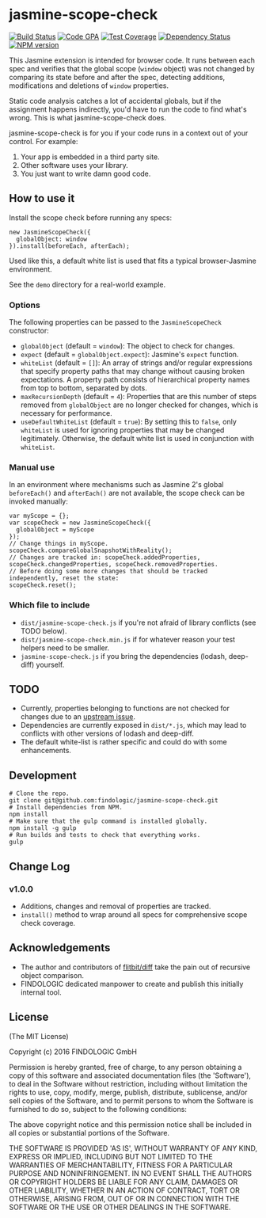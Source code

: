 # jasmine-scope-check

[![Build Status][build-image]][build-url]
[![Code GPA][gpa-image]][gpa-url]
[![Test Coverage][coverage-image]][coverage-url]
[![Dependency Status][depstat-image]][depstat-url]
[![NPM version][npm-image]][npm-url]

This Jasmine extension is intended for browser code.
It runs between each spec and verifies that the global scope (`window` object) was not changed by comparing its state
before and after the spec, detecting additions, modifications and deletions of `window` properties.

Static code analysis catches a lot of accidental globals, but if the assignment happens indirectly, you'd have to run
the code to find what's wrong. This is what jasmine-scope-check does.

jasmine-scope-check is for you if your code runs in a context out of your control. For example:

1. Your app is embedded in a third party site.
2. Other software uses your library.
3. You just want to write damn good code.

## How to use it

Install the scope check before running any specs:

```
new JasmineScopeCheck({
  globalObject: window
}).install(beforeEach, afterEach);
```

Used like this, a default white list is used that fits a typical browser-Jasmine environment.

See the `demo` directory for a real-world example.

### Options

The following properties can be passed to the `JasmineScopeCheck` constructor:

* `globalObject` (default = `window`): The object to check for changes.
* `expect` (default = `globalObject.expect`): Jasmine's `expect` function.
* `whiteList` (default = `[]`): An array of strings and/or regular expressions that specify property paths that may
  change without causing broken expectations. A property path consists of hierarchical property names from top to
  bottom, separated by dots.
* `maxRecursionDepth` (default = `4`): Properties that are this number of steps removed from `globalObject` are no
  longer checked for changes, which is necessary for performance.
* `useDefaultWhiteList` (default = `true`): By setting this to `false`, only `whiteList` is used for ignoring properties
  that may be changed legitimately. Otherwise, the default white list is used in conjunction with `whiteList`.

### Manual use

In an environment where mechanisms such as Jasmine 2's global `beforeEach()` and `afterEach()` are not available, the
scope check can be invoked manually:

```
var myScope = {};
var scopeCheck = new JasmineScopeCheck({
  globalObject = myScope
});
// Change things in myScope.
scopeCheck.compareGlobalSnapshotWithReality();
// Changes are tracked in: scopeCheck.addedProperties, scopeCheck.changedProperties, scopeCheck.removedProperties.
// Before doing some more changes that should be tracked independently, reset the state:
scopeCheck.reset();
```

### Which file to include

* `dist/jasmine-scope-check.js` if you're not afraid of library conflicts (see TODO below).
* `dist/jasmine-scope-check.min.js` if for whatever reason your test helpers need to be smaller.
* `jasmine-scope-check.js` if you bring the dependencies (lodash, deep-diff) yourself.

## TODO

* Currently, properties belonging to functions are not checked for changes due to an
  [upstream issue](https://github.com/flitbit/diff/issues/69).
* Dependencies are currently exposed in `dist/*.js`, which may lead to conflicts with other versions of lodash and
  deep-diff.
* The default white-list is rather specific and could do with some enhancements.

## Development

```
# Clone the repo.
git clone git@github.com:findologic/jasmine-scope-check.git
# Install dependencies from NPM.
npm install
# Make sure that the gulp command is installed globally.
npm install -g gulp
# Run builds and tests to check that everything works.
gulp
```
  
## Change Log

### v1.0.0

* Additions, changes and removal of properties are tracked.
* `install()` method to wrap around all specs for comprehensive scope check coverage.

## Acknowledgements

* The author and contributors of [flitbit/diff](https://github.com/flitbit/diff) take the pain out of recursive object
  comparison.
* FINDOLOGIC dedicated manpower to create and publish this initially internal tool.

## License

(The MIT License)

Copyright (c) 2016 FINDOLOGIC GmbH

Permission is hereby granted, free of charge, to any person obtaining
a copy of this software and associated documentation files (the
'Software'), to deal in the Software without restriction, including
without limitation the rights to use, copy, modify, merge, publish,
distribute, sublicense, and/or sell copies of the Software, and to
permit persons to whom the Software is furnished to do so, subject to
the following conditions:

The above copyright notice and this permission notice shall be
included in all copies or substantial portions of the Software.

THE SOFTWARE IS PROVIDED 'AS IS', WITHOUT WARRANTY OF ANY KIND,
EXPRESS OR IMPLIED, INCLUDING BUT NOT LIMITED TO THE WARRANTIES OF
MERCHANTABILITY, FITNESS FOR A PARTICULAR PURPOSE AND NONINFRINGEMENT.
IN NO EVENT SHALL THE AUTHORS OR COPYRIGHT HOLDERS BE LIABLE FOR ANY
CLAIM, DAMAGES OR OTHER LIABILITY, WHETHER IN AN ACTION OF CONTRACT,
TORT OR OTHERWISE, ARISING FROM, OUT OF OR IN CONNECTION WITH THE
SOFTWARE OR THE USE OR OTHER DEALINGS IN THE SOFTWARE.



[build-url]: https://travis-ci.org/findologic/jasmine-scope-check
[build-image]: http://img.shields.io/travis/findologic/jasmine-scope-check.png

[gpa-url]: https://codeclimate.com/github/findologic/jasmine-scope-check
[gpa-image]: https://codeclimate.com/github/findologic/jasmine-scope-check.png

[coverage-url]: https://codeclimate.com/github/findologic/jasmine-scope-check/code?sort=covered_percent&sort_direction=desc
[coverage-image]: https://codeclimate.com/github/findologic/jasmine-scope-check/coverage.png

[depstat-url]: https://david-dm.org/findologic/jasmine-scope-check
[depstat-image]: https://david-dm.org/findologic/jasmine-scope-check.png?theme=shields.io

[issues-url]: https://github.com/findologic/jasmine-scope-check/issues
[issues-image]: http://img.shields.io/github/issues/findologic/jasmine-scope-check.png

[downloads-url]: https://www.npmjs.org/package/jasmine-scope-check
[downloads-image]: http://img.shields.io/npm/dm/jasmine-scope-check.png

[npm-url]: https://www.npmjs.org/package/jasmine-scope-check
[npm-image]: https://img.shields.io/npm/v/npm.svg?maxAge=2592000

